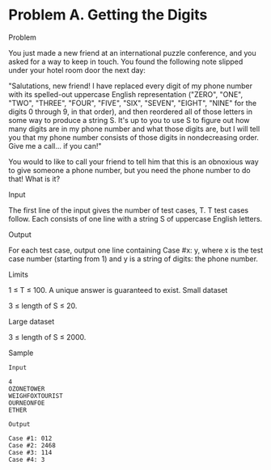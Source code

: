 # Problem A. Getting the Digits

Problem

You just made a new friend at an international puzzle conference, and you asked for a way to keep in touch. You found the following note slipped under your hotel room door the next day:

"Salutations, new friend! I have replaced every digit of my phone number with its spelled-out uppercase English representation ("ZERO", "ONE", "TWO", "THREE", "FOUR", "FIVE", "SIX", "SEVEN", "EIGHT", "NINE" for the digits 0 through 9, in that order), and then reordered all of those letters in some way to produce a string S. It's up to you to use S to figure out how many digits are in my phone number and what those digits are, but I will tell you that my phone number consists of those digits in nondecreasing order. Give me a call... if you can!"

You would to like to call your friend to tell him that this is an obnoxious way to give someone a phone number, but you need the phone number to do that! What is it?

Input

The first line of the input gives the number of test cases, T. T test cases follow. Each consists of one line with a string S of uppercase English letters.

Output

For each test case, output one line containing Case #x: y, where x is the test case number (starting from 1) and y is a string of digits: the phone number.

Limits

1 ≤ T ≤ 100.
A unique answer is guaranteed to exist.
Small dataset

3 ≤ length of S ≤ 20.

Large dataset

3 ≤ length of S ≤ 2000.

Sample

```
Input 
    
4
OZONETOWER
WEIGHFOXTOURIST
OURNEONFOE
ETHER

Output 

Case #1: 012
Case #2: 2468
Case #3: 114
Case #4: 3

```